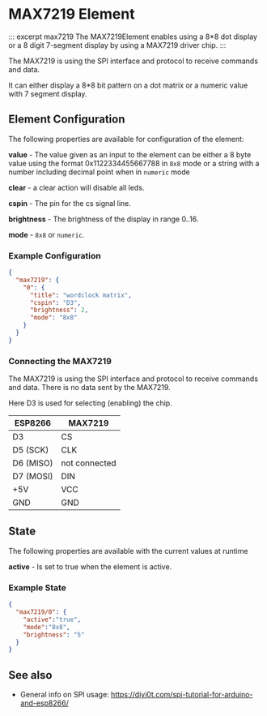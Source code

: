 # MAX7219 Element 

::: excerpt max7219
The MAX7219Element enables using a 8*8 dot display or a 8 digit 7-segment display by using a MAX7219 driver chip.
:::

The MAX7219 is using the SPI interface and protocol to receive commands and data.

It can either display a 8*8 bit pattern on a dot matrix or a numeric value with 7 segment display.


## Element Configuration

The following properties are available for configuration of the element:

**value** - The value given as an input to the element can be either a 8 byte value using the format 0x1122334455667788 in `8x8` mode or a string with a number including decimal point when in `numeric` mode 

**clear** - a clear action will disable all leds.

**cspin** - The pin for the cs signal line.

**brightness** - The brightness of the display in range 0..16.

**mode** - `8x8` or `numeric`. 


### Example Configuration

```JSON
{
  "max7219": {
    "0": {
      "title": "wordclock matrix",
      "cspin": "D3",
      "brightness": 2,
      "mode": "8x8"
    }
  }
}
```


### Connecting the MAX7219

The MAX7219 is using the SPI interface and protocol to receive commands and data. There is no data sent by the MAX7219.

Here D3 is used for selecting (enabling) the chip.

| ESP8266   | MAX7219       |
| --------- | ------------- |
| D3        | CS            |
| D5 (SCK)  | CLK           |
| D6 (MISO) | not connected |
| D7 (MOSI) | DIN           |
| +5V       | VCC           |
| GND       | GND           |


## State

The following properties are available with the current values at runtime

**active** - Is set to true when the element is active.


### Example State

```JSON
{
  "max7219/0": {
    "active":"true",
    "mode":"8x8",
    "brightness": "5"
  }
}
```


## See also

* General info on SPI usage: https://diyi0t.com/spi-tutorial-for-arduino-and-esp8266/
